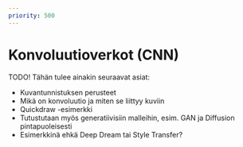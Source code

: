```yaml
---
priority: 500
---
```


# Konvoluutioverkot (CNN)

TODO! Tähän tulee ainakin seuraavat asiat:

* Kuvantunnistuksen perusteet
* Mikä on konvoluutio ja miten se liittyy kuviin
* Quickdraw -esimerkki
* Tutustutaan myös generatiivisiin malleihin, esim. GAN ja Diffusion pintapuoleisesti
* Esimerkkinä ehkä Deep Dream tai Style Transfer?
